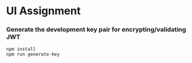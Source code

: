 # UI Assignment

### Generate the development key pair for encrypting/validating JWT
```
npm install
npm run generate-key
```
